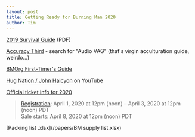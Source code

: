 ```yaml
---
layout: post
title: Getting Ready for Burning Man 2020
author: Tim
---
```


[2019 Survival Guide](/papers/BMSG-2019.pdf) (PDF)  

[Accuracy Third](https://accuracythird.libsyn.com/) - search for "Audio VAG" (that's virgin acculturation guide, weirdo...)  

[BMOrg First-Timer's Guide](https://burningman.org/event/preparation/first-timers-guide/)  

[Hug Nation / John Halcyon](https://www.youtube.com/user/halcyonstyn) on YouTube  

[Official ticket info for 2020](https://tickets.burningman.org/)  
> [Registration](https://profiles.burningman.org/): April 1, 2020 at 12pm (noon) – April 3, 2020 at 12pm (noon) PDT  
> Sale starts: April 8, 2020 at 12pm (noon) PDT  

[Packing list .xlsx](/papers/BM supply list.xlsx)  

